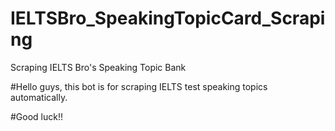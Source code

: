 # IELTSBro_SpeakingTopicCard_Scraping
Scraping IELTS Bro's Speaking Topic Bank

#Hello guys, this bot is for scraping IELTS test speaking topics automatically.

#Good luck!!

